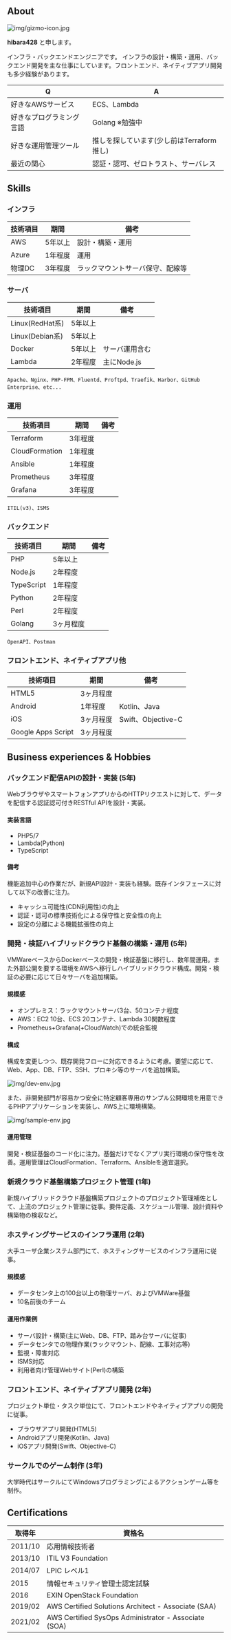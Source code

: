 ## About

![img/gizmo-icon.jpg](img/gizmo-icon.jpg)

**hibara428** と申します。

インフラ・バックエンドエンジニアです。
インフラの設計・構築・運用、バックエンド開発を主な仕事にしています。フロントエンド、ネイティブアプリ開発も多少経験があります。

| Q | A |
| --- | --- |
| 好きなAWSサービス | ECS、Lambda |
| 好きなプログラミング言語 | Golang ※勉強中 |
| 好きな運用管理ツール | 推しを探しています(少し前はTerraform推し) |
| 最近の関心 | 認証・認可、ゼロトラスト、サーバレス |

## Skills

### インフラ

| 技術項目 | 期間 | 備考 |
| --- | --- | --- |
| AWS | 5年以上 | 設計・構築・運用 |
| Azure | 1年程度 | 運用 | 
| 物理DC | 3年程度 | ラックマウントサーバ保守、配線等 |

### サーバ

| 技術項目 | 期間 | 備考 |
| --- | --- | --- |
| Linux(RedHat系) | 5年以上 | |
| Linux(Debian系) | 5年以上 | |
| Docker | 5年以上 | サーバ運用含む |
| Lambda | 2年程度 | 主にNode.js |

```
Apache、Nginx、PHP-FPM、Fluentd、Proftpd、Traefik、Harbor、GitHub Enterprise、etc...
```

### 運用

| 技術項目 | 期間 | 備考 |
| --- | --- | --- |
| Terraform | 3年程度 | |
| CloudFormation | 1年程度 | |
| Ansible | 1年程度 | |
| Prometheus | 3年程度 | |
| Grafana | 3年程度 | |

```
ITIL(v3)、ISMS
```

### バックエンド

| 技術項目 | 期間 | 備考 |
| --- | --- | --- |
| PHP | 5年以上 | |
| Node.js | 2年程度 | |
| TypeScript | 1年程度 | |
| Python | 2年程度 | |
| Perl | 2年程度 | |
| Golang | 3ヶ月程度 | |

```
OpenAPI、Postman
```

### フロントエンド、ネイティブアプリ他

| 技術項目 | 期間 | 備考 |
| --- | --- | --- |
| HTML5 | 3ヶ月程度 | |
| Android | 1年程度 | Kotlin、Java |
| iOS | 3ヶ月程度 | Swift、Objective-C |
| Google Apps Script | 3ヶ月程度 | |

## Business experiences & Hobbies

### バックエンド配信APIの設計・実装 (5年)

WebブラウザやスマートフォンアプリからのHTTPリクエストに対して、データを配信する認証認可付きRESTful APIを設計・実装。

#### 実装言語

- PHP5/7
- Lambda(Python)
- TypeScript

#### 備考

機能追加中心の作業だが、新規API設計・実装も経験。既存インタフェースに対して以下の改善に注力。

- キャッシュ可能性(CDN利用性)の向上
- 認証・認可の標準技術化による保守性と安全性の向上
- 設定の分離による機能拡張性の向上

### 開発・検証ハイブリッドクラウド基盤の構築・運用 (5年)

VMWareベースからDockerベースの開発・検証基盤に移行し、数年間運用。また外部公開を要する環境をAWSへ移行しハイブリッドクラウド構成。開発・検証の必要に応じて日々サーバを追加構築。

#### 規模感

- オンプレミス：ラックマウントサーバ3台、50コンテナ程度
- AWS：EC2 10台、ECS 20コンテナ、Lambda 30関数程度
- Prometheus+Grafana(+CloudWatch)での統合監視

#### 構成

構成を変更しつつ、既存開発フローに対応できるように考慮。要望に応じて、Web、App、DB、FTP、SSH、プロキシ等のサーバを追加構築。

![img/dev-env.jpg](img/dev-env.jpg)

また、非開発部門が容易かつ安全に特定顧客専用のサンプル公開環境を用意できるPHPアプリケーションを実装し、AWS上に環境構築。

![img/sample-env.jpg](img/sample-env.jpg)

#### 運用管理

開発・検証基盤のコード化に注力。基盤だけでなくアプリ実行環境の保守性を改善。運用管理はCloudFormation、Terraform、Ansibleを適宜選択。

### 新規クラウド基盤構築プロジェクト管理 (1年)

新規ハイブリッドクラウド基盤構築プロジェクトのプロジェクト管理補佐として、上流のプロジェクト管理に従事。要件定義、スケジュール管理、設計資料や構築物の検収など。

### ホスティングサービスのインフラ運用 (2年)

大手ユーザ企業システム部門にて、ホスティングサービスのインフラ運用に従事。

#### 規模感

- データセンタ上の100台以上の物理サーバ、およびVMWare基盤
- 10名前後のチーム

#### 運用作業例

- サーバ設計・構築(主にWeb、DB、FTP、踏み台サーバに従事)
- データセンタでの物理作業(ラックマウント、配線、工事対応等)
- 監視・障害対応
- ISMS対応
- 利用者向け管理Webサイト(Perl)の構築

### フロントエンド、ネイティブアプリ開発 (2年)

プロジェクト単位・タスク単位にて、フロントエンドやネイティブアプリの開発に従事。

- ブラウザアプリ開発(HTML5)
- Androidアプリ開発(Kotlin、Java)
- iOSアプリ開発(Swift、Objective-C)

### サークルでのゲーム制作 (3年)

大学時代はサークルにてWindowsプログラミングによるアクションゲーム等を制作。

## Certifications

| 取得年 | 資格名 |
| --- | --- |
| 2011/10 | 応用情報技術者 |
| 2013/10 | ITIL V3 Foundation |
| 2014/07 | LPIC レベル1 |
| 2015 | 情報セキュリティ管理士認定試験 |
| 2016 | EXIN OpenStack Foundation |
| 2019/02 | AWS Certified Solutions Architect - Associate (SAA) |
| 2021/02 | AWS Certified SysOps Administrator - Associate (SOA) |
